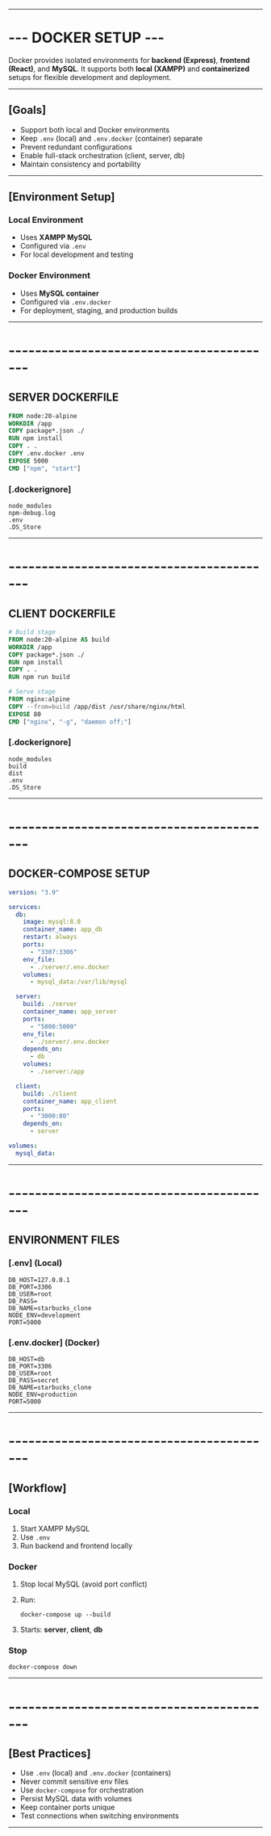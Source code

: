 
---

# --- DOCKER SETUP ---

Docker provides isolated environments for **backend (Express)**, **frontend (React)**, and **MySQL**.
It supports both **local (XAMPP)** and **containerized** setups for flexible development and deployment.

---

## [Goals]

* Support both local and Docker environments
* Keep `.env` (local) and `.env.docker` (container) separate
* Prevent redundant configurations
* Enable full-stack orchestration (client, server, db)
* Maintain consistency and portability

---

## [Environment Setup]

### Local Environment

* Uses **XAMPP MySQL**
* Configured via `.env`
* For local development and testing

### Docker Environment

* Uses **MySQL container**
* Configured via `.env.docker`
* For deployment, staging, and production builds

---

# -----------------------------------------

## SERVER DOCKERFILE

```dockerfile
FROM node:20-alpine
WORKDIR /app
COPY package*.json ./
RUN npm install
COPY . .
COPY .env.docker .env
EXPOSE 5000
CMD ["npm", "start"]
```

### [.dockerignore]

```
node_modules
npm-debug.log
.env
.DS_Store
```

---

# -----------------------------------------

## CLIENT DOCKERFILE

```dockerfile
# Build stage
FROM node:20-alpine AS build
WORKDIR /app
COPY package*.json ./
RUN npm install
COPY . .
RUN npm run build

# Serve stage
FROM nginx:alpine
COPY --from=build /app/dist /usr/share/nginx/html
EXPOSE 80
CMD ["nginx", "-g", "daemon off;"]
```

### [.dockerignore]

```
node_modules
build
dist
.env
.DS_Store
```

---

# -----------------------------------------

## DOCKER-COMPOSE SETUP

```yaml
version: "3.9"

services:
  db:
    image: mysql:8.0
    container_name: app_db
    restart: always
    ports:
      - "3307:3306"
    env_file:
      - ./server/.env.docker
    volumes:
      - mysql_data:/var/lib/mysql

  server:
    build: ./server
    container_name: app_server
    ports:
      - "5000:5000"
    env_file:
      - ./server/.env.docker
    depends_on:
      - db
    volumes:
      - ./server:/app

  client:
    build: ./client
    container_name: app_client
    ports:
      - "3000:80"
    depends_on:
      - server

volumes:
  mysql_data:
```

---

# -----------------------------------------

## ENVIRONMENT FILES

### [.env] (Local)

```
DB_HOST=127.0.0.1
DB_PORT=3306
DB_USER=root
DB_PASS=
DB_NAME=starbucks_clone
NODE_ENV=development
PORT=5000
```

### [.env.docker] (Docker)

```
DB_HOST=db
DB_PORT=3306
DB_USER=root
DB_PASS=secret
DB_NAME=starbucks_clone
NODE_ENV=production
PORT=5000
```

---

# -----------------------------------------

## [Workflow]

### Local

1. Start XAMPP MySQL
2. Use `.env`
3. Run backend and frontend locally

### Docker

1. Stop local MySQL (avoid port conflict)
2. Run:

   ```
   docker-compose up --build
   ```
3. Starts: **server**, **client**, **db**

### Stop

```
docker-compose down
```

---

# -----------------------------------------

## [Best Practices]

* Use `.env` (local) and `.env.docker` (containers)
* Never commit sensitive env files
* Use `docker-compose` for orchestration
* Persist MySQL data with volumes
* Keep container ports unique
* Test connections when switching environments

---
